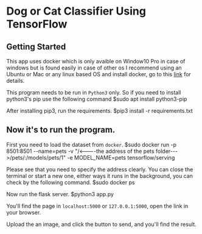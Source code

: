 # Dog or Cat Classifier Using TensorFlow

## Getting Started

This app uses docker which is only avaible on Window10 Pro in case of windows but is found easily in case of other os
I recommend using an Ubuntu or Mac or any linux based OS and install docker, go to this [link](https://docs.docker.com/get-docker/) for details.

This program needs to be run in `Python3` only. So if you need to install python3's pip use the following command
 $sudo apt install python3-pip

After installing pip3, run the requirements.
 $pip3 install -r requirements.txt

## Now it's to run the program.

First you need to load the dataset from `docker`.
 $sudo docker run -p 8501:8501 --name=pets -v "/<----the address of the pets folder--->/pets/:/models/pets/1" -e MODEL_NAME=pets tensorflow/serving

Please see that you need to specify the address clearly.
You can close the terminal or start a new one, either ways it runs in the background, you can check by the following command.
 $sudo docker ps

Now run the flask server.
 $python3 app.py

You'll find the page in `localhost:5000` or `127.0.0.1:5000`, open the link in your browser.

Upload the an image, and click the button to send, and you'll find the result.

